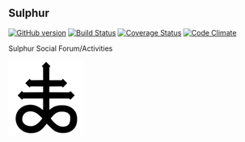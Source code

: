 ## Sulphur
[![GitHub version](https://badge.fury.io/gh/vforge%2Fsulphur.png)](http://badge.fury.io/gh/vforge%2Fsulphur)
[![Build Status](https://travis-ci.org/vforge/sulphur.png)](https://travis-ci.org/vforge/sulphur)
[![Coverage Status](https://coveralls.io/repos/vforge/sulphur/badge.png)](https://coveralls.io/r/vforge/sulphur)
[![Code Climate](https://codeclimate.com/github/vforge/sulphur.png)](https://codeclimate.com/github/vforge/sulphur)

Sulphur Social Forum/Activities

![Sulphur logo](https://raw.githubusercontent.com/vforge/sulphur/master/public/mediumtile.png)
